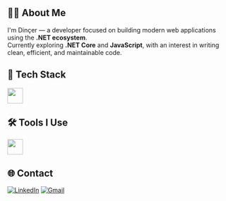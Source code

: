 ## 👨‍💻 About Me

I'm Dinçer — a developer focused on building modern web applications using the **.NET ecosystem**.  
Currently exploring **.NET Core** and **JavaScript**, with an interest in writing clean, efficient, and maintainable code.


## 💼 Tech Stack
<img src="https://skillicons.dev/icons?i=cs,dotnet,js,html,css,bootstrap,python,git" height="35px" />


## 🛠️ Tools I Use
<img src="https://skillicons.dev/icons?i=visualstudio,vscode,postman,discord,ps" height="35px" />


## 🌐 Contact

[![LinkedIn](https://img.shields.io/badge/LinkedIn-blue?logo=linkedin&style=for-the-badge)](https://www.linkedin.com/in/dincersipka)
[![Gmail](https://img.shields.io/badge/Email-Dinçer%20Sipka-red?style=for-the-badge&logo=gmail&logoColor=white)](mailto:dincersipka6@gmail.com)
